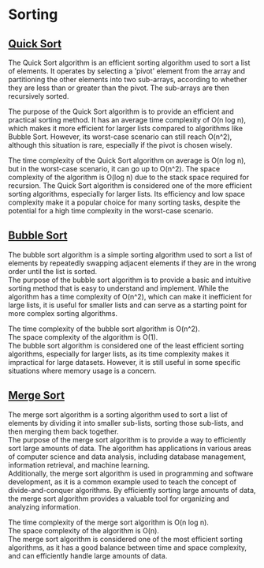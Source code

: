 # Sorting

## [Quick Sort](./src/quick_sort.cairo)

The Quick Sort algorithm is an efficient sorting algorithm used to sort a list of elements. It operates by selecting a 'pivot' element from the array and partitioning the other elements into two sub-arrays, according to whether they are less than or greater than the pivot. The sub-arrays are then recursively sorted.

The purpose of the Quick Sort algorithm is to provide an efficient and practical sorting method. It has an average time complexity of O(n log n), which makes it more efficient for larger lists compared to algorithms like Bubble Sort. However, its worst-case scenario can still reach O(n^2), although this situation is rare, especially if the pivot is chosen wisely.

The time complexity of the Quick Sort algorithm on average is O(n log n), but in the worst-case scenario, it can go up to O(n^2).
The space complexity of the algorithm is O(log n) due to the stack space required for recursion.
The Quick Sort algorithm is considered one of the more efficient sorting algorithms, especially for larger lists. Its efficiency and low space complexity make it a popular choice for many sorting tasks, despite the potential for a high time complexity in the worst-case scenario.

## [Bubble Sort](./src/bubble_sort.cairo)

The bubble sort algorithm is a simple sorting algorithm used to sort a list of elements by repeatedly swapping adjacent elements if they are in the wrong order until the list is sorted.  
The purpose of the bubble sort algorithm is to provide a basic and intuitive sorting method that is easy to understand and implement. While the algorithm has a time complexity of O(n^2), which can make it inefficient for large lists, it is useful for smaller lists and can serve as a starting point for more complex sorting algorithms.

The time complexity of the bubble sort algorithm is O(n^2).  
The space complexity of the algorithm is O(1).  
The bubble sort algorithm is considered one of the least efficient sorting algorithms, especially for larger lists, as its time complexity makes it impractical for large datasets. However, it is still useful in some specific situations where memory usage is a concern.

## [Merge Sort](./src/merge_sort.cairo)

The merge sort algorithm is a sorting algorithm used to sort a list of elements by dividing it into smaller sub-lists, sorting those sub-lists, and then merging them back together.  
The purpose of the merge sort algorithm is to provide a way to efficiently sort large amounts of data. The algorithm has applications in various areas of computer science and data analysis, including database management, information retrieval, and machine learning.  
Additionally, the merge sort algorithm is used in programming and software development, as it is a common example used to teach the concept of divide-and-conquer algorithms. By efficiently sorting large amounts of data, the merge sort algorithm provides a valuable tool for organizing and analyzing information.

The time complexity of the merge sort algorithm is O(n log n).  
The space complexity of the algorithm is O(n).  
The merge sort algorithm is considered one of the most efficient sorting algorithms, as it has a good balance between time and space complexity, and can efficiently handle large amounts of data.
